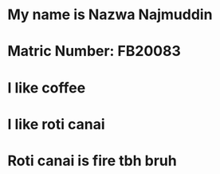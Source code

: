 # My name is Nazwa Najmuddin
# Matric Number: FB20083
# I like coffee
# I like roti canai
# Roti canai is fire tbh bruh